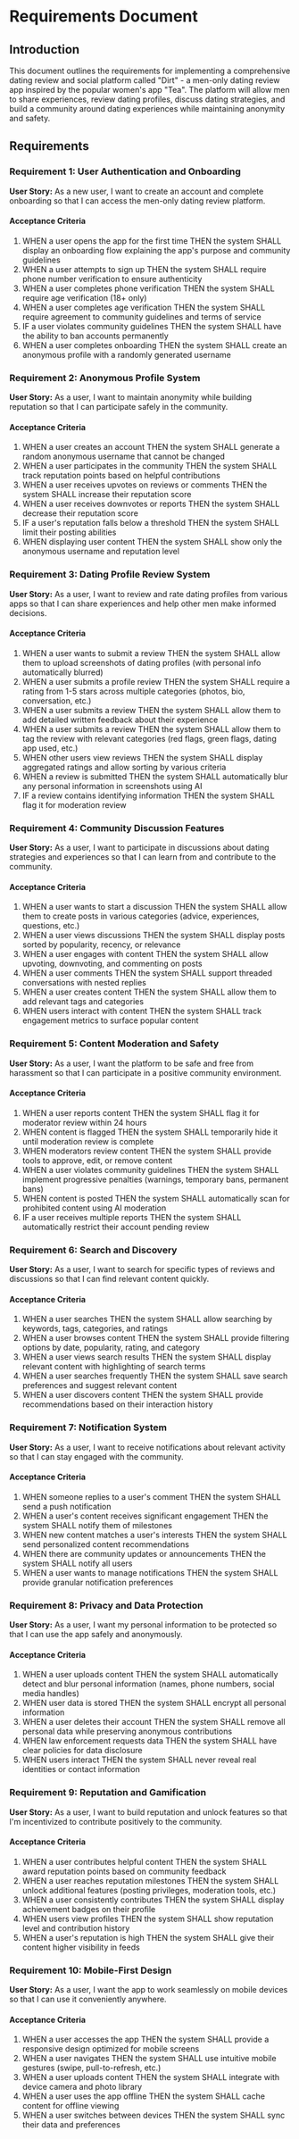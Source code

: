 # Requirements Document

## Introduction

This document outlines the requirements for implementing a comprehensive dating review and social platform called "Dirt" - a men-only dating review app inspired by the popular women's app "Tea". The platform will allow men to share experiences, review dating profiles, discuss dating strategies, and build a community around dating experiences while maintaining anonymity and safety.

## Requirements

### Requirement 1: User Authentication and Onboarding

**User Story:** As a new user, I want to create an account and complete onboarding so that I can access the men-only dating review platform.

#### Acceptance Criteria

1. WHEN a user opens the app for the first time THEN the system SHALL display an onboarding flow explaining the app's purpose and community guidelines
2. WHEN a user attempts to sign up THEN the system SHALL require phone number verification to ensure authenticity
3. WHEN a user completes phone verification THEN the system SHALL require age verification (18+ only)
4. WHEN a user completes age verification THEN the system SHALL require agreement to community guidelines and terms of service
5. IF a user violates community guidelines THEN the system SHALL have the ability to ban accounts permanently
6. WHEN a user completes onboarding THEN the system SHALL create an anonymous profile with a randomly generated username

### Requirement 2: Anonymous Profile System

**User Story:** As a user, I want to maintain anonymity while building reputation so that I can participate safely in the community.

#### Acceptance Criteria

1. WHEN a user creates an account THEN the system SHALL generate a random anonymous username that cannot be changed
2. WHEN a user participates in the community THEN the system SHALL track reputation points based on helpful contributions
3. WHEN a user receives upvotes on reviews or comments THEN the system SHALL increase their reputation score
4. WHEN a user receives downvotes or reports THEN the system SHALL decrease their reputation score
5. IF a user's reputation falls below a threshold THEN the system SHALL limit their posting abilities
6. WHEN displaying user content THEN the system SHALL show only the anonymous username and reputation level

### Requirement 3: Dating Profile Review System

**User Story:** As a user, I want to review and rate dating profiles from various apps so that I can share experiences and help other men make informed decisions.

#### Acceptance Criteria

1. WHEN a user wants to submit a review THEN the system SHALL allow them to upload screenshots of dating profiles (with personal info automatically blurred)
2. WHEN a user submits a profile review THEN the system SHALL require a rating from 1-5 stars across multiple categories (photos, bio, conversation, etc.)
3. WHEN a user submits a review THEN the system SHALL allow them to add detailed written feedback about their experience
4. WHEN a user submits a review THEN the system SHALL allow them to tag the review with relevant categories (red flags, green flags, dating app used, etc.)
5. WHEN other users view reviews THEN the system SHALL display aggregated ratings and allow sorting by various criteria
6. WHEN a review is submitted THEN the system SHALL automatically blur any personal information in screenshots using AI
7. IF a review contains identifying information THEN the system SHALL flag it for moderation review

### Requirement 4: Community Discussion Features

**User Story:** As a user, I want to participate in discussions about dating strategies and experiences so that I can learn from and contribute to the community.

#### Acceptance Criteria

1. WHEN a user wants to start a discussion THEN the system SHALL allow them to create posts in various categories (advice, experiences, questions, etc.)
2. WHEN a user views discussions THEN the system SHALL display posts sorted by popularity, recency, or relevance
3. WHEN a user engages with content THEN the system SHALL allow upvoting, downvoting, and commenting on posts
4. WHEN a user comments THEN the system SHALL support threaded conversations with nested replies
5. WHEN a user creates content THEN the system SHALL allow them to add relevant tags and categories
6. WHEN users interact with content THEN the system SHALL track engagement metrics to surface popular content

### Requirement 5: Content Moderation and Safety

**User Story:** As a user, I want the platform to be safe and free from harassment so that I can participate in a positive community environment.

#### Acceptance Criteria

1. WHEN a user reports content THEN the system SHALL flag it for moderator review within 24 hours
2. WHEN content is flagged THEN the system SHALL temporarily hide it until moderation review is complete
3. WHEN moderators review content THEN the system SHALL provide tools to approve, edit, or remove content
4. WHEN a user violates community guidelines THEN the system SHALL implement progressive penalties (warnings, temporary bans, permanent bans)
5. WHEN content is posted THEN the system SHALL automatically scan for prohibited content using AI moderation
6. IF a user receives multiple reports THEN the system SHALL automatically restrict their account pending review

### Requirement 6: Search and Discovery

**User Story:** As a user, I want to search for specific types of reviews and discussions so that I can find relevant content quickly.

#### Acceptance Criteria

1. WHEN a user searches THEN the system SHALL allow searching by keywords, tags, categories, and ratings
2. WHEN a user browses content THEN the system SHALL provide filtering options by date, popularity, rating, and category
3. WHEN a user views search results THEN the system SHALL display relevant content with highlighting of search terms
4. WHEN a user searches frequently THEN the system SHALL save search preferences and suggest relevant content
5. WHEN a user discovers content THEN the system SHALL provide recommendations based on their interaction history

### Requirement 7: Notification System

**User Story:** As a user, I want to receive notifications about relevant activity so that I can stay engaged with the community.

#### Acceptance Criteria

1. WHEN someone replies to a user's comment THEN the system SHALL send a push notification
2. WHEN a user's content receives significant engagement THEN the system SHALL notify them of milestones
3. WHEN new content matches a user's interests THEN the system SHALL send personalized content recommendations
4. WHEN there are community updates or announcements THEN the system SHALL notify all users
5. WHEN a user wants to manage notifications THEN the system SHALL provide granular notification preferences

### Requirement 8: Privacy and Data Protection

**User Story:** As a user, I want my personal information to be protected so that I can use the app safely and anonymously.

#### Acceptance Criteria

1. WHEN a user uploads content THEN the system SHALL automatically detect and blur personal information (names, phone numbers, social media handles)
2. WHEN user data is stored THEN the system SHALL encrypt all personal information
3. WHEN a user deletes their account THEN the system SHALL remove all personal data while preserving anonymous contributions
4. WHEN law enforcement requests data THEN the system SHALL have clear policies for data disclosure
5. WHEN users interact THEN the system SHALL never reveal real identities or contact information

### Requirement 9: Reputation and Gamification

**User Story:** As a user, I want to build reputation and unlock features so that I'm incentivized to contribute positively to the community.

#### Acceptance Criteria

1. WHEN a user contributes helpful content THEN the system SHALL award reputation points based on community feedback
2. WHEN a user reaches reputation milestones THEN the system SHALL unlock additional features (posting privileges, moderation tools, etc.)
3. WHEN a user consistently contributes THEN the system SHALL display achievement badges on their profile
4. WHEN users view profiles THEN the system SHALL show reputation level and contribution history
5. WHEN a user's reputation is high THEN the system SHALL give their content higher visibility in feeds

### Requirement 10: Mobile-First Design

**User Story:** As a user, I want the app to work seamlessly on mobile devices so that I can use it conveniently anywhere.

#### Acceptance Criteria

1. WHEN a user accesses the app THEN the system SHALL provide a responsive design optimized for mobile screens
2. WHEN a user navigates THEN the system SHALL use intuitive mobile gestures (swipe, pull-to-refresh, etc.)
3. WHEN a user uploads content THEN the system SHALL integrate with device camera and photo library
4. WHEN a user uses the app offline THEN the system SHALL cache content for offline viewing
5. WHEN a user switches between devices THEN the system SHALL sync their data and preferences